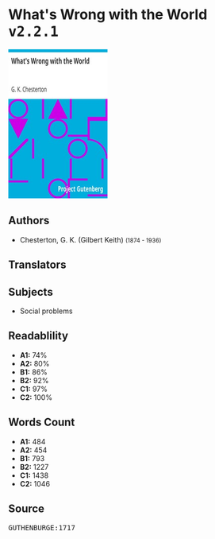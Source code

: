 # What's Wrong with the World <kbd>v2.2.1</kbd>

![](./cover.medium.jpg "")

## Authors


 - Chesterton, G. K. (Gilbert Keith) <small>(1874 - 1936)</small>

## Translators



## Subjects


 - Social problems

## Readablility


 - **A1:** 74%
 - **A2:** 80%
 - **B1:** 86%
 - **B2:** 92%
 - **C1:** 97%
 - **C2:** 100%

## Words Count


 - **A1:** 484
 - **A2:** 454
 - **B1:** 793
 - **B2:** 1227
 - **C1:** 1438
 - **C2:** 1046

## Source


<kbd>GUTHENBURGE:1717</kbd>
